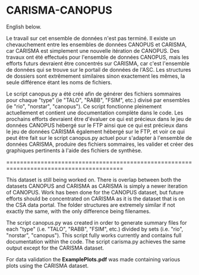 # CARISMA-CANOPUS
English below.

Le travail sur cet ensemble de données n'est pas terminé. Il existe un chevauchement entre les ensembles de données CANOPUS et CARISMA, car CARISMA est simplement une nouvelle itération de CANOPUS.
Des travaux ont été effectués pour l'ensemble de données CANOPUS, mais les efforts futurs devraient être concentrés sur CARISMA, car c'est l'ensemble de données qui se trouve sur le portail de données de l'ASC. Les structures de dossiers sont extrêmement similaires sinon exactement les mêmes, la seule différence étant les noms de fichiers.

Le script canopus.py a été créé afin de générer des fichiers sommaires pour chaque "type" (ie "TALO", "RABB", "FSIM", etc.) divisé par ensembles (ie "rio", "norstar", "canopus"). Ce script fonctionne pleinement actuellement et contient une documentation complète dans le code. Les prochains efforts devraient être d'évaluer ce qui est précieux dans le jeu de données CANOPUS hébergé sur le FTP ainsi que ce qui est précieux dans le jeu de données CARISMA également hébergé sur le FTP, et voir ce qui peut être fait sur le script canopus.py actuel pour s'adapter à l'ensemble de données CARISMA, produire des fichiers sommaires, les valider et créer des graphiques pertinents à l'aide des fichiers de synthèse.

========================================================================================

This dataset is still being worked on. There is overlap between both the datasets CANOPUS and CARISMA as CARISMA is simply a newer iteration of CANOPUS.
Work has been done for the CANOPUS dataset, but future efforts should be concentrated on CARISMA as it is the dataset that is on the CSA data portal. The folder structures are extremely similar if not exactly the same, with the only difference being filenames.

The script canopus.py was created in order to generate summary files for each "type" (i.e. "TALO", "RABB", "FSIM", etc.) divided by sets (i.e. "rio", "norstar", "canopus"). This script fully works currently and contains full documentation within the code. The script carisma.py achieves the same output except for the CARISMA dataset. 

For data validation the **ExamplePlots.pdf** was made containing various plots using the CARISMA dataset. 
